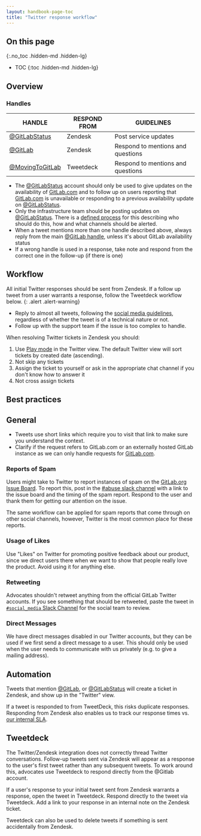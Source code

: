 ```yaml
---
layout: handbook-page-toc
title: "Twitter response workflow"
---
```


## On this page
{:.no_toc .hidden-md .hidden-lg}

- TOC
{:toc .hidden-md .hidden-lg}

## Overview

### Handles

| HANDLE | RESPOND FROM | GUIDELINES |
| - | - | - |
| [@GitLabStatus](https://twitter.com/GitLabStatus) | Zendesk | Post service updates |
| [@GitLab](https://twitter.com/GitLabs) | Zendesk | Respond to mentions and questions |
| [@MovingToGitLab](https://twitter.com/MovingToGitLab) | Tweetdeck | Respond to mentions and questions |

- The [@GitLabStatus](https://twitter.com/GitLabStatus) account should only be used to give updates on the availability of [GitLab.com](https://gitlab.com) and to follow up on users reporting that [GitLab.com](https://gitlab.com) is unavailable or responding to a previous availability update on [@GitLabStatus](https://twitter.com/GitLabStatus).
- Only the infrastructure team should be posting updates on [@GitLabStatus](https://twitter.com/GitLabStatus). There is a [defined process](/handbook/engineering/infrastructure/team/reliability/incident-management/) for this describing who should do this, how and what channels should be alerted.
- When a tweet mentions more than one handle described above, always reply from the main [@GitLab handle](https://twitter.com/GitLab), unless it's about GitLab availability status
- If a wrong handle is used in a response, take note and respond from the correct one in the follow-up (if there is one)

## Workflow

<i class="fas fa-hand-point-right" aria-hidden="true" style="color: rgb(138, 109, 59)
;"></i> All initial Twitter responses should be sent from Zendesk. If a follow up tweet from a user warrants a response, follow the Tweetdeck workflow below.
{: .alert .alert-warning}

- Reply to almost all tweets, following the [social media guidelines](/handbook/marketing/social-media-guidelines/), regardless of whether the tweet is of a technical nature or not.
- Follow up with the support team if the issue is too complex to handle.

When resolving Twitter tickets in Zendesk you should:

1. Use [Play mode](https://support.zendesk.com/hc/en-us/articles/203690856-Working-with-tickets#topic_avj_hfg_vt) in the Twitter view. The default Twitter view will sort tickets by created date (ascending).
1. Not skip any tickets
1. Assign the ticket to yourself or ask in the appropriate chat channel if you don't know how to answer it
1. Not cross assign tickets

## Best practices

## General

- Tweets use short links which require you to visit that link to make sure you understand the context.
- Clarify if the request refers to GitLab.com or an externally hosted GitLab instance as we can only handle requests for [GitLab.com](https://gitlab.com).

### Reports of Spam

Users might take to Twitter to report instances of spam on the [GitLab.org Issue Board](https://gitlab.com/gitlab-org/gitlab/issues). To report this, post in the [#abuse slack channel](https://gitlab.slack.com/messages/abuse) with a link to the issue board and the timing of the spam report. Respond to the user and thank them for getting our attention on the issue.

The same workflow can be applied for spam reports that come through on other social channels, however, Twitter is the most common place for these reports.

### Usage of Likes

Use "Likes" on Twitter for promoting positive feedback about our product, since we direct users there when we want to show that people really love the product. Avoid using it for anything else.

### Retweeting

Advocates shouldn't retweet anything from the official GitLab Twitter accounts. If you see something that should be retweeted, paste the tweet in [`#social_media` Slack Channel](https://gitlab.slack.com/archives/C4UGNMF9A) for the social team to review.

### Direct Messages

We have direct messages disabled in our Twitter accounts, but they can be used if we first send a direct message to a user. This should only be used when the user needs to communicate with us privately (e.g. to give a mailing address).

## Automation

Tweets that mention [@GitLab](https://twitter.com/GitLab), or [@GitLabStatus](https://twitter.com/GitLabStatus) will create a ticket in Zendesk, and show up in the "Twitter" view.

If a tweet is responded to from TweetDeck, this risks duplicate responses. Responding from Zendesk also enables us to track our response times vs. [our internal SLA](/handbook/support/#sla).

## Tweetdeck

The Twitter/Zendesk integration does not correctly thread Twitter conversations. Follow-up tweets sent via Zendesk will appear as a response to the user's first tweet rather than any subsequent tweets. To work around this, advocates use Tweetdeck to respond directly from the @Gitlab account.

If a user's response to your initial tweet sent from Zendesk warrants a response, open the tweet in Tweetdeck. Respond directly to the tweet via Tweetdeck. Add a link to your response in an internal note on the Zendesk ticket.

Tweetdeck can also be used to delete tweets if something is sent accidentally from Zendesk.

